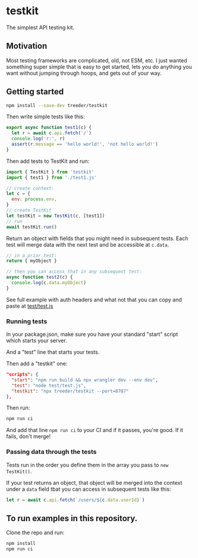 # testkit

The simplest API testing kit.

## Motivation

Most testing frameworks are complicated, old, not ESM, etc. I just wanted something super simple that is easy to get started, lets you do anything you want without jumping through hoops, and gets
out of your way.

## Getting started

```sh
npm install --save-dev treeder/testkit
```

Then write simple tests like this:

```js
export async function test1(c) {
  let r = await c.api.fetch(`/`)
  console.log('r:', r)
  assert(r.message == 'hello world!', 'not hello world!')
}
```

Then add tests to TestKit and run:

```js
import { TestKit } from 'testkit'
import { test1 } from './test1.js'

// create context:
let c = {
  env: process.env,
}
// create TestKit
let testKit = new TestKit(c, [test1])
// run
await testKit.run()
```

Return an object with fields that you might need in subsequent tests. Each test will merge data with the next test and be accessible at `c.data`.

```js
// in a prior test:
return { myObject }

// then you can access that in any subsequent test:
async function test2(c) {
  console.log(c.data.myObject)
}
```

See full example with auth headers and what not that you can copy and paste at [test/test.js](test/test.js)

### Running tests

In your package.json, make sure you have your standard "start" script which starts your server.

And a "test" line that starts your tests.

Then add a "testkit" one:

```json
"scripts": {
  "start": "npm run build && npx wrangler dev --env dev",
  "test": "node test/test.js",
  "testkit": "npx treeder/testkit --port=8787"
},
```

Then run:

```sh
npm run ci
```

And add that line `npm run ci` to your CI and if it passes, you're good. If it fails, don't merge!

### Passing data through the tests

Tests run in the order you define them in the array you pass to `new TestKit()`.

If your test returns an object, that object will be merged into the context under a `data` field tbat you can access in subsequent tests like this:

```js
let r = await c.api.fetch(`/users/${c.data.userId}`)
```

## To run examples in this repository.

Clone the repo and run:

```sh
npm install
npm run ci
```
